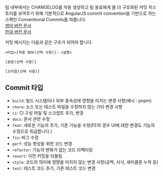 팀 내부에서는 CHANGELOG를 자동 생성하고 팀 동료에게 좀 더 구조화된 커밋 히스토리를 보여주기 위해 기본적으로 AngularJS commit convention을 기반으로 하는 스펙인 Conventional Commits를 따릅니다.  
[영어 버전 문서](https://www.conventionalcommits.org/en/v1.0.0/)  
[한글 버전 문서](https://www.conventionalcommits.org/ko/v1.0.0/)

커밋 메시지는 다음과 같은 구조가 되어야 합니다.
``` text
<타입>[적용 범위(선택 사항)]: <설명>

[본문(선택 사항)]

[꼬리말(선택 사항)]
```

## Commit 타입
+ `build`: 빌드 시스템이나 외부 종속성에 영향을 미치는 변경 사항(예시 : pnpm)
+ `chore`: 소스 또는 테스트 파일을 수정하지 않는 기타 변경 사항
+ `ci`: CI 구성 파일 및 스크립트 추가, 변경
+ `docs`: 문서 관련 수정
+ `feat`: 새로운 기능의 추가, 기존 기능을 수정(FE의 경우 UI에 대한 변경도 기능의 수정으로 취급합니다.)
+ `fix`: 버그 수정
+ `perf`: 성능 향상을 위한 코드 변경
+ `refactor`: 기능의 변화가 없는 코드 리팩터링
+ `revert`: 이전 커밋을 되돌림
+ `style`: 코드의 의미에 영향을 미치지 않는 변경 사항(공백, 서식, 세미클론 누락 등)
+ `test`: 테스트 코드 추가, 기존 테스트 코드 변경
